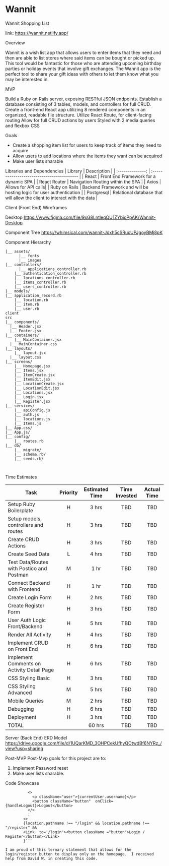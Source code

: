 # Wannit
Wannit Shopping List

link: https://wannit.netlify.app/


Overview

Wannit is a wish list app that allows users to enter items that they need and then are able to list stores where said items can be bought or picked up.  This tool would be fantastic for those who are attending upcoming birthday parties or holiday events that involve gift exchanges. The Wannit app is the perfect tool to share your gift ideas with others to let them know what you may be interested in.

MVP

Build a Ruby on Rails server, exposing RESTful JSON endpoints.
Establish a database consisting of 3 tables, models, and controllers for full CRUD.
Create a front-end React app utilizing 8 rendered components in an organized, readable file structure.
Utilize React Route, for client-facing routing
Allow for full CRUD actions by users
Styled with 2 media queries and flexbox CSS

Goals
- Create a shopping item list for users to keep track of items they need to acquire
- Allow users to add locations where the items they want can be acquired
- Make user lists sharable

Libraries and Dependencies
|     Library      | Description                                |
| :--------------: | :----------------------------------------- |
|      React       | Front End Framework for a dynamic SPA |
|   React Router   | Navigation Routing within the SPA |
| Axios | Allows for API calls|
|  Ruby on Rails  | Backend Framework and will be hosting logic for user authentication |
|  Postgresql  | Relational database that will allow the client to interact with the data |

Client (Front End)
Wireframes

Desktop 
https://www.figma.com/file/9xG8LntleqQU1ZYbioPpAK/Wannit-Desktop


Component Tree
https://whimsical.com/wannit-Jdxh5cSRucUPJgoyBMj8pK


Component Hierarchy

```app
|__ assets/
      |__ fonts
      |__ images
|__ controllers/
      |__ applications_controller.rb
	|__ authentication_controller.rb
	|__ locations_controller.rb
	|__ items_controller.rb
	|__ users_controller.rb
|__ models/
|__ application_record.rb
	|__ location.rb
	|__ item.rb
	|__ user.rb
client
src
|__ components/
  |__ Header.jsx
  |__ Footer.jsx	
|__ containers/
	|__ MainContainer.jsx
  |__ MainContainer.css
|__ layouts/
	|__ layout.jsx
  |__ layout.css
|__ screens/
	|__ Homepage.jsx
	|__ Items.jsx
	|__ ItemCreate.jsx
	|__ ItemEdit.jsx
	|__ LocationCreate.jsx
	|__ LocationEdit.jsx
	|__ Locations.jsx
	|__ Login.jsx
	|__ Register.jsx
|__ services/
	|__ apiConfig.js
	|__ auth.js
	|__ locations.js
	|__ Items.js
|__ App.css/
|__ App.js/
|__ config/
	|__ routes.rb
|__ db/	
	|__ migrate/
	|__ schema.rb/
	|__ seeds.rb/
	


``` 
Time Estimates

| Task                | Priority | Estimated Time | Time Invested | Actual Time |
| ------------------- | :------: | :------------: | :-----------: | :---------: |
| Setup Ruby Boilerplate    |    H     |     3 hrs      |     TBD     |    TBD    | 3 hrs 
| Setup models, controllers and routes    |    H     |     3 hrs      |     TBD     |    TBD    | 3 hrs
| Create CRUD Actions |    H     |     3 hrs      |     TBD     |     TBD     | 3 hrs
| Create Seed Data |    L     |     4 hrs      |     TBD     |     TBD     | 4 hrs 
| Test Data/Routes with Postico and Postman |    M     |     1 hr      |     TBD     |     TBD     | 1 hr
| Connect Backend with Frontend |    H     |     1 hr      |     TBD     |     TBD     |  1 hr 
| Create Login Form |    H     |     2 hrs      |     TBD     |     TBD     | 2 hrs 
| Create Register Form |    H     |     3 hrs      |     TBD     |     TBD     | 3 hrs
| User Auth Logic Front/Backend |    H     |     5 hrs      |     TBD     |     TBD     | 5 hrs
| Render All Activity |    H     |     4 hrs      |     TBD     |     TBD     | 4 hrs  
| Implement CRUD on Front End |    H     |     6 hrs      |     TBD     |     TBD     |  6 hrs 
| Implement Comments on Activity Detail Page |    H     |     6 hrs      |     TBD     |     TBD     |  6 hrs 
| CSS Styling Basic |    H     |     3 hrs      |     TBD     |     TBD     | 3 hrs
| CSS Styling Advanced |    M     |     5 hrs      |     TBD     |     TBD     |  5 hrs 
| Mobile Queries |    M     |     2 hrs      |     TBD     |     TBD     | 2 hrs
| Debugging |    H     |     6 hrs      |     TBD     |     TBD     | 6 hrs
| Deployment |    H     |     3 hrs      |     TBD     |     TBD     | 3 hrs
| TOTAL               |          |     60 hrs      |     TBD     |     TBD     | 60 hrs


Server (Back End)
ERD Model
https://drive.google.com/file/d/1UQarKMD_3OHPCekUfhyQOtwdBf6NYRz_/view?usp=sharing


Post-MVP
Post-Mvp goals for this project are to:
1. Implement Password reset
2. Make user lists sharable.

Code Showcase

``` currentUser ?
          <>
            <p className="user">{currentUser.username}</p>
            <button className="button"  onClick={handleLogout}>Logout</button>
          </>
          :
        <>
        {location.pathname !== "/login" && location.pathname !== "/register" && 
        <Link  to='/login'><button className ="button">Login / Register</button></Link>
        }```
	
I am proud of this ternary statement that allows for the login/register button to display only on the homepage.  I received help from David W. in creating this code.

